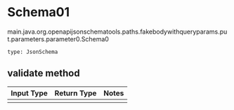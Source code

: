 # Schema01
main.java.org.openapijsonschematools.paths.fakebodywithqueryparams.put.parameters.parameter0.Schema0
```
type: JsonSchema
```

## validate method
Input Type | Return Type | Notes
------------ | ------------- | -------------
 |  |
